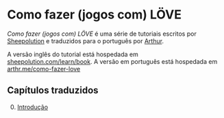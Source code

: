 # Como fazer (jogos com) LÖVE

*Como fazer (jogos com) LÖVE* é uma série de tutoriais escritos por [Sheepolution](https://github.com/sheepolution/how-to-love) e traduzidos para o português por [Arthur](https://github.com/arthrfrts).

A versão inglês do tutorial está hospedada em [sheepolution.com/learn/book](https://www.sheepolution.com/learn/book/contents). A versão em português está hospedada em [arthr.me/como-fazer-love](https://arthr.me/como-fazer-love/)

## Capítulos traduzidos

0. [Introdução](https://arthr.me/como-fazer-love/livro/00-introducao)
